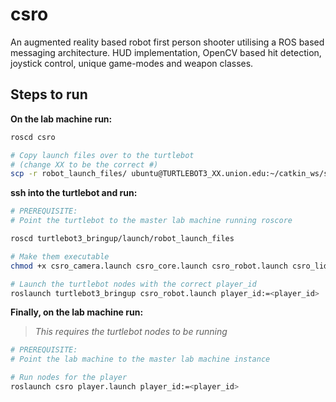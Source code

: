 # csro
An augmented reality based robot first person shooter utilising a ROS based messaging architecture. HUD implementation, OpenCV based hit detection, joystick control, unique game-modes and weapon classes.


## Steps to run

**On the lab machine run:**
```bash
roscd csro

# Copy launch files over to the turtlebot 
# (change XX to be the correct #)
scp -r robot_launch_files/ ubuntu@TURTLEBOT3_XX.union.edu:~/catkin_ws/src/turtlebot3/turtlebot3_bringup/launch 
```

**ssh into the turtlebot and run:**
```bash
# PREREQUISITE:
# Point the turtlebot to the master lab machine running roscore

roscd turtlebot3_bringup/launch/robot_launch_files

# Make them executable
chmod +x csro_camera.launch csro_core.launch csro_robot.launch csro_lidar.launch

# Launch the turtlebot nodes with the correct player_id
roslaunch turtlebot3_bringup csro_robot.launch player_id:=<player_id>
```

**Finally, on the lab machine run:**
> *This requires the turtlebot nodes to be running*
```bash
# PREREQUISITE:
# Point the lab machine to the master lab machine instance

# Run nodes for the player
roslaunch csro player.launch player_id:=<player_id>
```
